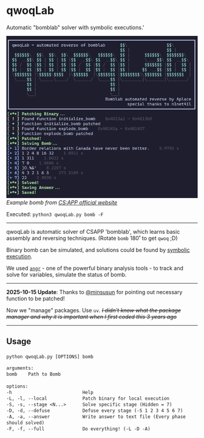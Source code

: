 # qwoqLab
Automatic "bomblab" solver with symbolic executions.'

![Alt text](/img/image.png)
*Example bomb from [CS:APP official website](https://csapp.cs.cmu.edu/3e/bomb.tar)*

Executed: `python3 qwoqLab.py bomb -F`

---
qwoqLab is automatic solver of CSAPP 'bomblab', which learns basic assembly and reversing techniques.
(Rotate `bomb` 180˚ to get `qwoq` ;D)


Binary bomb can be simulated, and solutions could be found by [symbolic execution](https://en.wikipedia.org/wiki/Symbolic_execution).

We used [`angr`](https://angr.io/) - one of the powerful binary analysis tools - to track and solve for variables, simulate the status of bomb.

---

**2025-10-15 Update**:
Thanks to [@minsusun](https://github.com/minsusun) for pointing out necessary function to be patched!

Now we "manage" packages. Use `uv`.
*~~I didn't know what the package manager and why it is important when I first coded this 3 years ago~~*

---
## Usage
`python qwoqLab.py [OPTIONS] bomb`
```text
arguments:
bomb    Path to Bomb

options:
-h                          Help
-L, -l, --local             Patch binary for local execution
-S, -s, --stage <N...>      Solve specific stage (Hidden = 7)
-D, -d, --defuse            Defuse every stage (-S 1 2 3 4 5 6 7)
-A, -a, --answer            Write answer to text file (Every phase should solved)
-F, -f, --full              Do everything! (-L -D -A)
```
